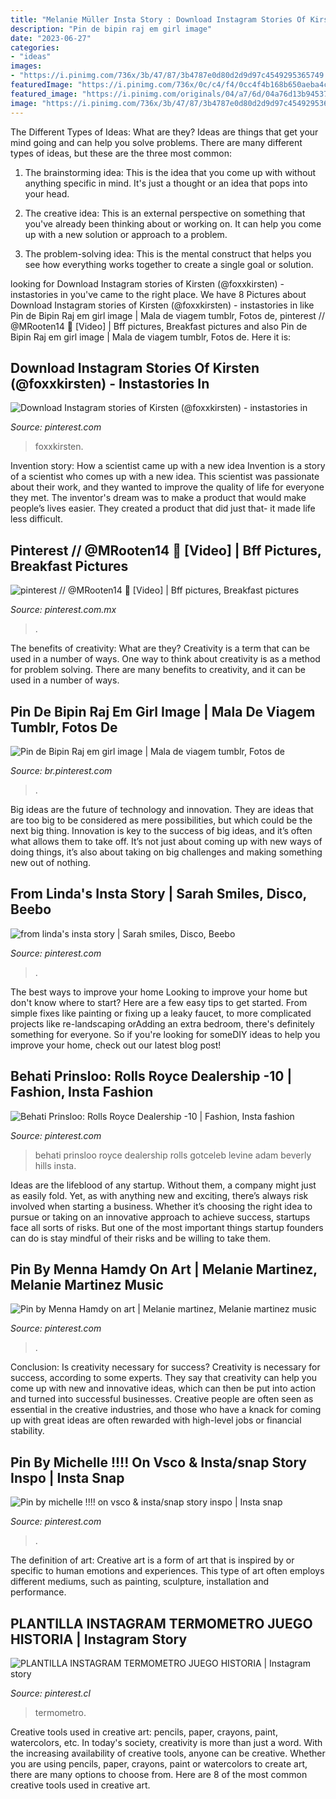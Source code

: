```yaml
---
title: "Melanie Müller Insta Story : Download Instagram Stories Of Kirsten (@foxxkirsten)"
description: "Pin de bipin raj em girl image"
date: "2023-06-27"
categories:
- "ideas"
images:
- "https://i.pinimg.com/736x/3b/47/87/3b4787e0d80d2d9d97c4549295365749.jpg"
featuredImage: "https://i.pinimg.com/736x/0c/c4/f4/0cc4f4b168b650aeba4c789b647a3fa4.jpg"
featured_image: "https://i.pinimg.com/originals/04/a7/6d/04a76d13b9453772d43823469b392f17.jpg"
image: "https://i.pinimg.com/736x/3b/47/87/3b4787e0d80d2d9d97c4549295365749.jpg"
---
```



The Different Types of Ideas: What are they?
Ideas are things that get your mind going and can help you solve problems. There are many different types of ideas, but these are the three most common:
1. The brainstorming idea: This is the idea that you come up with without anything specific in mind. It's just a thought or an idea that pops into your head.

2. The creative idea: This is an external perspective on something that you've already been thinking about or working on. It can help you come up with a new solution or approach to a problem.

3. The problem-solving idea: This is the mental construct that helps you see how everything works together to create a single goal or solution.

	

		
looking for Download Instagram stories of Kirsten (@foxxkirsten) - instastories in you've came to the right place. We have 8 Pictures about Download Instagram stories of Kirsten (@foxxkirsten) - instastories in like Pin de Bipin Raj em girl image | Mala de viagem tumblr, Fotos de, pinterest // @MRooten14 🦋 [Video] | Bff pictures, Breakfast pictures and also Pin de Bipin Raj em girl image | Mala de viagem tumblr, Fotos de. Here it is:
		
    
## Download Instagram Stories Of Kirsten (@foxxkirsten) - Instastories In

<img loading=lazy src="https://i.pinimg.com/originals/00/33/3b/00333b1a98739969b8e062c0726b1490.jpg" onerror="this.onerror=null;this.src='https://tse4.mm.bing.net/th?id=OIP.bvNMJHU1Wz_Y-o5r8QoHQAHaNK&amp;pid=15.1';" alt="Download Instagram stories of Kirsten (@foxxkirsten) - instastories in">

_Source: pinterest.com_

>foxxkirsten. 

	

Invention story: How a scientist came up with a new idea
Invention is a story of a scientist who comes up with a new idea. This scientist was passionate about their work, and they wanted to improve the quality of life for everyone they met. The inventor's dream was to make a product that would make people’s lives easier. They created a product that did just that- it made life less difficult.

    
## Pinterest // @MRooten14 🦋 [Video] | Bff Pictures, Breakfast Pictures

<img loading=lazy src="https://i.pinimg.com/736x/3b/47/87/3b4787e0d80d2d9d97c4549295365749.jpg" onerror="this.onerror=null;this.src='https://tse1.mm.bing.net/th?id=OIP.RpoNrL-Do8rzSGjtMO-G2gHaOl&amp;pid=15.1';" alt="pinterest // @MRooten14 🦋 [Video] | Bff pictures, Breakfast pictures">

_Source: pinterest.com.mx_

>. 

	

The benefits of creativity: What are they?
Creativity is a term that can be used in a number of ways. One way to think about creativity is as a method for problem solving. There are many benefits to creativity, and it can be used in a number of ways.

    
## Pin De Bipin Raj Em Girl Image | Mala De Viagem Tumblr, Fotos De

<img loading=lazy src="https://i.pinimg.com/originals/04/a7/6d/04a76d13b9453772d43823469b392f17.jpg" onerror="this.onerror=null;this.src='https://tse3.mm.bing.net/th?id=OIP.ISp7sARiDYrtEk3k6YulXgHaNJ&amp;pid=15.1';" alt="Pin de Bipin Raj em girl image | Mala de viagem tumblr, Fotos de">

_Source: br.pinterest.com_

>. 

	

Big ideas are the future of technology and innovation. They are ideas that are too big to be considered as mere possibilities, but which could be the next big thing. Innovation is key to the success of big ideas, and it’s often what allows them to take off. It’s not just about coming up with new ways of doing things, it’s also about taking on big challenges and making something new out of nothing.

    
## From Linda&#039;s Insta Story | Sarah Smiles, Disco, Beebo

<img loading=lazy src="https://i.pinimg.com/736x/0c/c4/f4/0cc4f4b168b650aeba4c789b647a3fa4.jpg" onerror="this.onerror=null;this.src='https://tse4.mm.bing.net/th?id=OIP.drNsEYXIABThfoqopX-3FgHaNL&amp;pid=15.1';" alt="from linda&#039;s insta story | Sarah smiles, Disco, Beebo">

_Source: pinterest.com_

>. 

	

The best ways to improve your home
Looking to improve your home but don't know where to start? Here are a few easy tips to get started. From simple fixes like painting or fixing up a leaky faucet, to more complicated projects like re-landscaping orAdding an extra bedroom, there's definitely something for everyone. So if you're looking for someDIY ideas to help you improve your home, check out our latest blog post!

    
## Behati Prinsloo: Rolls Royce Dealership -10 | Fashion, Insta Fashion

<img loading=lazy src="https://i.pinimg.com/originals/33/f8/70/33f8706cb90db5bc9261db1ddb0179f0.jpg" onerror="this.onerror=null;this.src='https://tse2.mm.bing.net/th?id=OIP.PKvciUHaAQPJqWd6hF4kxAHaIb&amp;pid=15.1';" alt="Behati Prinsloo: Rolls Royce Dealership -10 | Fashion, Insta fashion">

_Source: pinterest.com_

>behati prinsloo royce dealership rolls gotceleb levine adam beverly hills insta. 

	

Ideas are the lifeblood of any startup. Without them, a company might just as easily fold. Yet, as with anything new and exciting, there’s always risk involved when starting a business. Whether it’s choosing the right idea to pursue or taking on an innovative approach to achieve success, startups face all sorts of risks. But one of the most important things startup founders can do is stay mindful of their risks and be willing to take them.

    
## Pin By Menna Hamdy On Art | Melanie Martinez, Melanie Martinez Music

<img loading=lazy src="https://i.pinimg.com/originals/05/e7/a3/05e7a368b99ac4cfde3e26f2880fcca1.jpg" onerror="this.onerror=null;this.src='https://tse2.mm.bing.net/th?id=OIP.vyhA1SouvAPqGE6tyAV67gHaDg&amp;pid=15.1';" alt="Pin by Menna Hamdy on art | Melanie martinez, Melanie martinez music">

_Source: pinterest.com_

>. 

	

Conclusion: Is creativity necessary for success?
Creativity is necessary for success, according to some experts. They say that creativity can help you come up with new and innovative ideas, which can then be put into action and turned into successful businesses. Creative people are often seen as essential in the creative industries, and those who have a knack for coming up with great ideas are often rewarded with high-level jobs or financial stability.

    
## Pin By Michelle !!!! On Vsco &amp; Insta/snap Story Inspo | Insta Snap

<img loading=lazy src="https://i.pinimg.com/736x/00/27/d7/0027d77c3e950318867da1b74aaeb575.jpg" onerror="this.onerror=null;this.src='https://tse3.mm.bing.net/th?id=OIP.jYGsqNGgCqV2SreccoVPcgHaNK&amp;pid=15.1';" alt="Pin by michelle !!!! on vsco &amp; insta/snap story inspo | Insta snap">

_Source: pinterest.com_

>. 

	

The definition of art:
Creative art is a form of art that is inspired by or specific to human emotions and experiences. This type of art often employs different mediums, such as painting, sculpture, installation and performance.

    
## PLANTILLA INSTAGRAM TERMOMETRO JUEGO HISTORIA | Instagram Story

<img loading=lazy src="https://i.pinimg.com/736x/c4/1c/ab/c41cabe1980613647cf9b9e0856caa2f.jpg" onerror="this.onerror=null;this.src='https://tse4.mm.bing.net/th?id=OIP.shCyfHkeqSuZORN5J6jrjAHaNK&amp;pid=15.1';" alt="PLANTILLA INSTAGRAM TERMOMETRO JUEGO HISTORIA | Instagram story">

_Source: pinterest.cl_

>termometro. 

	

Creative tools used in creative art: pencils, paper, crayons, paint, watercolors, etc.
In today's society, creativity is more than just a word. With the increasing availability of creative tools, anyone can be creative. Whether you are using pencils, paper, crayons, paint or watercolors to create art, there are many options to choose from. Here are 8 of the most common creative tools used in creative art.

